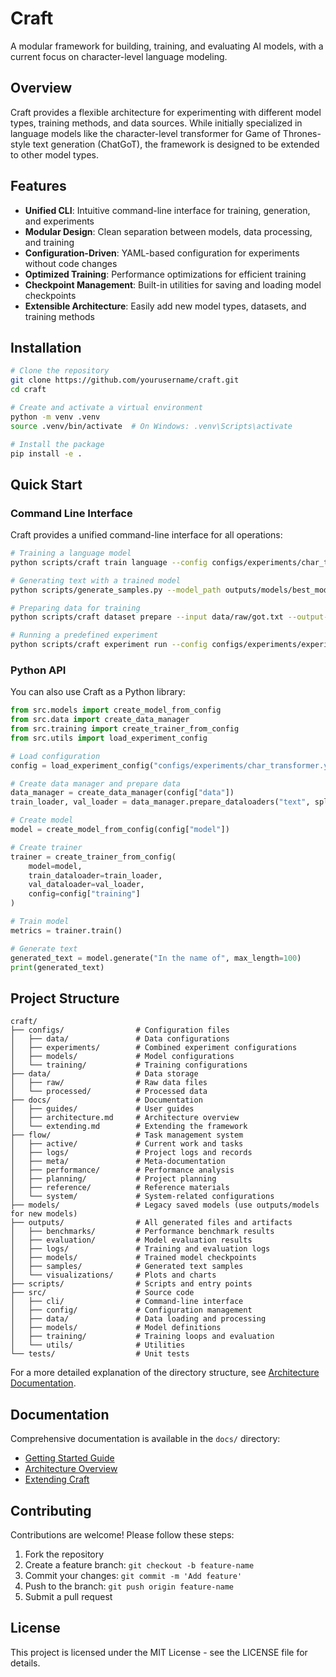 # Craft

A modular framework for building, training, and evaluating AI models, with a current focus on character-level language modeling.

## Overview

Craft provides a flexible architecture for experimenting with different model types, training methods, and data sources. While initially specialized in language models like the character-level transformer for Game of Thrones-style text generation (ChatGoT), the framework is designed to be extended to other model types.

## Features

- **Unified CLI**: Intuitive command-line interface for training, generation, and experiments
- **Modular Design**: Clean separation between models, data processing, and training
- **Configuration-Driven**: YAML-based configuration for experiments without code changes
- **Optimized Training**: Performance optimizations for efficient training
- **Checkpoint Management**: Built-in utilities for saving and loading model checkpoints
- **Extensible Architecture**: Easily add new model types, datasets, and training methods

## Installation

```bash
# Clone the repository
git clone https://github.com/yourusername/craft.git
cd craft

# Create and activate a virtual environment
python -m venv .venv
source .venv/bin/activate  # On Windows: .venv\Scripts\activate

# Install the package
pip install -e .
```

## Quick Start

### Command Line Interface

Craft provides a unified command-line interface for all operations:

```bash
# Training a language model
python scripts/craft train language --config configs/experiments/char_transformer.yaml

# Generating text with a trained model
python scripts/generate_samples.py --model_path outputs/models/best_model.pt --prompt "The king"

# Preparing data for training
python scripts/craft dataset prepare --input data/raw/got.txt --output-dir data/processed

# Running a predefined experiment
python scripts/craft experiment run --config configs/experiments/experiment1.yaml
```

### Python API

You can also use Craft as a Python library:

```python
from src.models import create_model_from_config
from src.data import create_data_manager
from src.training import create_trainer_from_config
from src.utils import load_experiment_config

# Load configuration
config = load_experiment_config("configs/experiments/char_transformer.yaml")

# Create data manager and prepare data
data_manager = create_data_manager(config["data"])
train_loader, val_loader = data_manager.prepare_dataloaders("text", split=["train", "val"])

# Create model
model = create_model_from_config(config["model"])

# Create trainer
trainer = create_trainer_from_config(
    model=model,
    train_dataloader=train_loader,
    val_dataloader=val_loader,
    config=config["training"]
)

# Train model
metrics = trainer.train()

# Generate text
generated_text = model.generate("In the name of", max_length=100)
print(generated_text)
```

## Project Structure

```
craft/
├── configs/                # Configuration files
│   ├── data/               # Data configurations
│   ├── experiments/        # Combined experiment configurations
│   ├── models/             # Model configurations
│   └── training/           # Training configurations
├── data/                   # Data storage
│   ├── raw/                # Raw data files
│   └── processed/          # Processed data
├── docs/                   # Documentation
│   ├── guides/             # User guides
│   ├── architecture.md     # Architecture overview
│   └── extending.md        # Extending the framework
├── flow/                   # Task management system
│   ├── active/             # Current work and tasks
│   ├── logs/               # Project logs and records
│   ├── meta/               # Meta-documentation
│   ├── performance/        # Performance analysis
│   ├── planning/           # Project planning
│   ├── reference/          # Reference materials
│   └── system/             # System-related configurations
├── models/                 # Legacy saved models (use outputs/models for new models)
├── outputs/                # All generated files and artifacts
│   ├── benchmarks/         # Performance benchmark results
│   ├── evaluation/         # Model evaluation results
│   ├── logs/               # Training and evaluation logs
│   ├── models/             # Trained model checkpoints
│   ├── samples/            # Generated text samples
│   └── visualizations/     # Plots and charts
├── scripts/                # Scripts and entry points
├── src/                    # Source code
│   ├── cli/                # Command-line interface
│   ├── config/             # Configuration management
│   ├── data/               # Data loading and processing
│   ├── models/             # Model definitions
│   ├── training/           # Training loops and evaluation
│   └── utils/              # Utilities
└── tests/                  # Unit tests
```

For a more detailed explanation of the directory structure, see [Architecture Documentation](docs/architecture.md#directory-structure).

## Documentation

Comprehensive documentation is available in the `docs/` directory:

- [Getting Started Guide](docs/guides/getting_started.md)
- [Architecture Overview](docs/architecture.md)
- [Extending Craft](docs/extending.md)

## Contributing

Contributions are welcome! Please follow these steps:

1. Fork the repository
2. Create a feature branch: `git checkout -b feature-name`
3. Commit your changes: `git commit -m 'Add feature'`
4. Push to the branch: `git push origin feature-name`
5. Submit a pull request

## License

This project is licensed under the MIT License - see the LICENSE file for details.